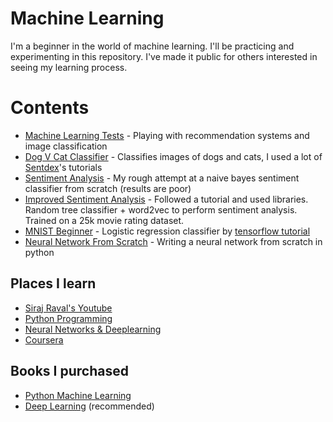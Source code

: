 # Machine Learning
I'm a beginner in the world of machine learning. I'll be practicing and experimenting in this repository. I've made it public for others interested in seeing my learning process.

# Contents
* [Machine Learning Tests](notebook/) - Playing with recommendation systems and image
 classification
 * [Dog V Cat Classifier](ImageClassifier/) - Classifies images of dogs and cats, I used a lot of [Sentdex](https://www.youtube.com/user/sentdex)'s tutorials
 * [Sentiment Analysis](SentimentAnalysis/) - My rough attempt at a naive bayes sentiment classifier from scratch (results are poor)
 * [Improved Sentiment Analysis](ImprovedSentimentAnalysis/) - Followed a tutorial and used libraries. Random tree classifier + word2vec to perform sentiment analysis. Trained on a 25k movie rating dataset.
 * [MNIST Beginner](MNISTBeginner/) - Logistic regression classifier by [tensorflow tutorial](https://www.tensorflow.org/get_started/mnist/beginners)
 * [Neural Network From Scratch](NN/) - Writing a neural network from scratch in python

## Places I learn
* [Siraj Raval's Youtube](https://www.youtube.com/channel/UCWN3xxRkmTPmbKwht9FuE5A)
* [Python Programming](https://pythonprogramming.net/)
* [Neural Networks & Deeplearning](http://neuralnetworksanddeeplearning.com/)
* [Coursera](https://www.coursera.org/learn/neural-networks-deep-learning)

## Books I purchased
* [Python Machine Learning](https://www.amazon.ca/Python-Machine-Learning-Sebastian-Raschka-ebook/dp/B00YSILNL0)
* [Deep Learning](http://www.deeplearningbook.org/) (recommended)
